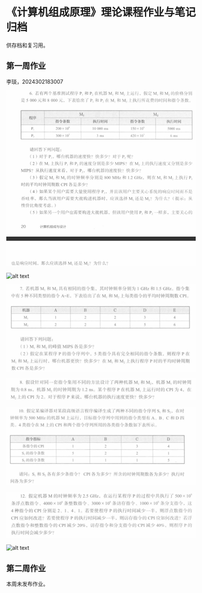 # 《计算机组成原理》理论课程作业与笔记归档

供存档和复习用。

## 第一周作业

李琰，2024302183007

![alt text](image.png)

![alt text](0848B7512D832B0543A0C429A8B7E2E9.jpg)

![alt text](image-1.png)

![alt text](image-2.png)

![alt text](image-3.png)

![alt text](image-4.png)

![alt text](F2909820A097989E75B1DE0CBEE3575D.jpg)

## 第二周作业

本周未发布作业。
